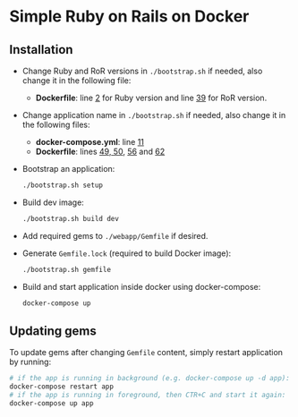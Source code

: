 # Simple Ruby on Rails on Docker

## Installation

- Change Ruby and RoR versions in `./bootstrap.sh` if needed, also change it in the following file:

  - **Dockerfile**: line [2](Dockerfile#L2) for Ruby version and line [39](Dockerfile#L39) for RoR version.

- Change application name in `./bootstrap.sh` if needed, also change it in the following files:

  - **docker-compose.yml**: line [11](docker-compose.yml#L11)
  - **Dockerfile**: lines [49, 50](Dockerfile#L49-L50), [56](Dockerfile#L56) and [62](Dockerfile#L62)

- Bootstrap an application:

  ```sh
  ./bootstrap.sh setup
  ```

- Build dev image:

  ```sh
  ./bootstrap.sh build dev
  ```

- Add required gems to `./webapp/Gemfile` if desired.

- Generate `Gemfile.lock` (required to build Docker image):

  ```sh
  ./bootstrap.sh gemfile
  ```

- Build and start application inside docker using docker-compose:

  ```sh
  docker-compose up
  ```

## Updating gems

To update gems after changing `Gemfile` content, simply restart application by running:

```sh
# if the app is running in background (e.g. docker-compose up -d app):
docker-compose restart app
# if the app is running in foreground, then CTR+C and start it again:
docker-compose up app
```
